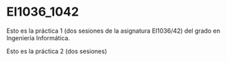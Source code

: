 # EI1036_1042

Esto es la práctica 1 (dos sesiones de la asignatura EI1036/42) del grado en Ingeniería Informática.

Esto es la práctica 2 (dos sesiones)